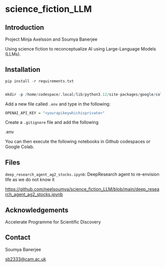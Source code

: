 # science_fiction_LLM


## Introduction

Project Minja Axelsson and Soumya Banerjee

Using science fiction to reconceptualize AI using Large-Language Models (LLMs).

## Installation

```R
pip install -r requirements.txt


mkdir -p /home/codespace/.local/lib/python3.12/site-packages/google/colab

```

Add a new file called `.env` and type in the following:

```R
OPENAI_API_KEY = "<yourapikeywhichisprivate>"
```

Create a `.gitignore` file and add the following

.env

You can then execute the following notebooks in Github codespaces or Google Colab.


## Files


`deep_research_agent_ag2_stocks.ipynb`: DeepResearch agent to re-envision life as we do not know it

https://github.com/neelsoumya/science_fiction_LLM/blob/main/deep_research_agent_ag2_stocks.ipynb

## Acknowledgements

Accelerate Programme for Scientific Discovery

## Contact

Soumya Banerjee

sb2333@cam.ac.uk
